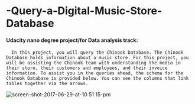 # -Query-a-Digital-Music-Store-Database
  #### Udacity nano degree project/for Data analysis track:

      In this project, you will query the Chinook Database. The Chinook Database holds information about a music store. For this project, you will be assisting the Chinook team with understanding the media in their store, their customers and employees, and their invoice information. To assist you in the queries ahead, the schema for the Chinook Database is provided below. You can see the columns that link tables together via the arrows.
      
      
      
![screen-shot-2017-06-29-at-10 51 15-pm](https://user-images.githubusercontent.com/64108381/187043586-4b16e27b-6c1a-4fd1-b15e-b5719a2236f0.png)
